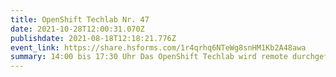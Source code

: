 ```yaml
---
title: OpenShift Techlab Nr. 47
date: 2021-10-28T12:00:31.070Z
publishdate: 2021-08-18T12:18:21.776Z
event_link: https://share.hsforms.com/1r4qrhq6NTeWg8snHM1Kb2A48awa
summary: 14:00 bis 17:30 Uhr Das OpenShift Techlab wird remote durchgeführt.
---
```

